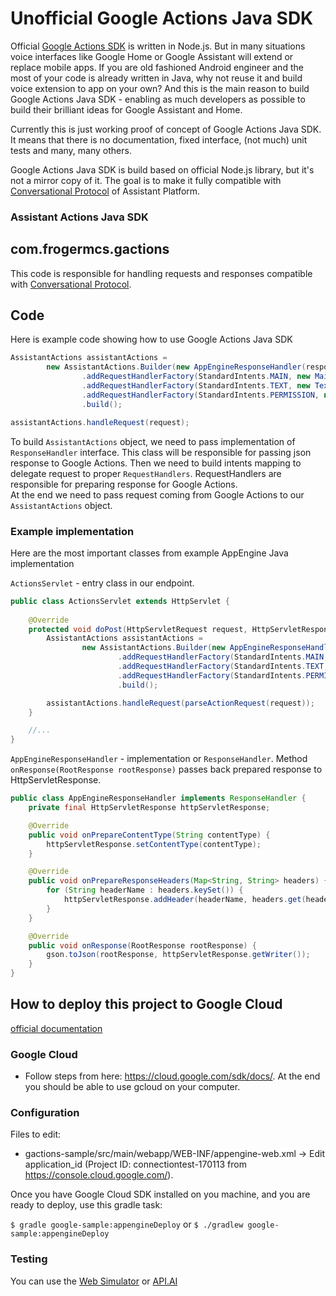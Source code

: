 # Unofficial Google Actions Java SDK

Official [Google Actions SDK](https://github.com/actions-on-google/actions-on-google-nodejs) is written in Node.js. But in many situations voice interfaces like Google Home or Google Assistant will extend or replace mobile apps. If you are old fashioned Android engineer and the most of your code is already written in Java, why not reuse it and build voice extension to app on your own? And this is the main reason to build Google Actions Java SDK - enabling as much developers as possible to build their brilliant ideas for Google Assistant and Home.

Currently this is just working proof of concept of Google Actions Java SDK. It means that there is no documentation, fixed interface, (not much) unit tests and many, many others.  

Google Actions Java SDK is build based on official Node.js library, but it's not a mirror copy of it. The goal is to make it fully compatible with [Conversational Protocol](https://developers.google.com/actions/reference/conversation) of Assistant Platform.

### Assistant Actions Java SDK

## com.frogermcs.gactions

This code is responsible for handling requests and responses compatible with [Conversational Protocol](https://docs.api.ai/docs/webhook#webhook-requirements). 

## Code

Here is example code showing how to use Google Actions Java SDK

```java
AssistantActions assistantActions =
        new AssistantActions.Builder(new AppEngineResponseHandler(response))
                .addRequestHandlerFactory(StandardIntents.MAIN, new MainRequestHandlerFactory())
                .addRequestHandlerFactory(StandardIntents.TEXT, new TextRequestHandlerFactory())
                .addRequestHandlerFactory(StandardIntents.PERMISSION, new MyPermissionRequestHandlerFactory())
                .build();

assistantActions.handleRequest(request);
```

To build `AssistantActions` object, we need to pass implementation of `ResponseHandler` interface. This class will be responsible for passing json response to Google Actions.
Then we need to build intents mapping to delegate request to proper `RequestHandlers`. RequestHandlers are responsible for preparing response for Google Actions.  
At the end we need to pass request coming from Google Actions to our `AssistantActions` object.

### Example implementation

Here are the most important classes from example AppEngine Java implementation 

`ActionsServlet` - entry class in our endpoint.
 
```java
public class ActionsServlet extends HttpServlet {
    
    @Override
    protected void doPost(HttpServletRequest request, HttpServletResponse response) throws ServletException, IOException {
        AssistantActions assistantActions =
                new AssistantActions.Builder(new AppEngineResponseHandler(response))
                        .addRequestHandlerFactory(StandardIntents.MAIN, new MainRequestHandlerFactory())
                        .addRequestHandlerFactory(StandardIntents.TEXT, new TextRequestHandlerFactory())
                        .addRequestHandlerFactory(StandardIntents.PERMISSION, new MyPermissionRequestHandlerFactory())
                        .build();

        assistantActions.handleRequest(parseActionRequest(request));
    }

    //...
}
```

`AppEngineResponseHandler` - implementation or `ResponseHandler`. Method `onResponse(RootResponse rootResponse)` passes back prepared response to HttpServletResponse.

```java
public class AppEngineResponseHandler implements ResponseHandler {
    private final HttpServletResponse httpServletResponse;

    @Override
    public void onPrepareContentType(String contentType) {
        httpServletResponse.setContentType(contentType);
    }

    @Override
    public void onPrepareResponseHeaders(Map<String, String> headers) {
        for (String headerName : headers.keySet()) {
            httpServletResponse.addHeader(headerName, headers.get(headerName));
        }
    }

    @Override
    public void onResponse(RootResponse rootResponse) {
        gson.toJson(rootResponse, httpServletResponse.getWriter());
    }
}
```

## How to deploy this project to Google Cloud

[official documentation](https://developers.google.com/actions/develop/sdk/)

### Google Cloud

- Follow steps from here: https://cloud.google.com/sdk/docs/. At the end you should be able to use gcloud on your computer. 

### Configuration

Files to edit:
- gactions-sample/src/main/webapp/WEB-INF/appengine-web.xml -> Edit application_id (Project ID: connectiontest-170113 from https://console.cloud.google.com/).

Once you have Google Cloud SDK installed on you machine, and you are ready to deploy, use this gradle task:
 
 `$ gradle google-sample:appengineDeploy`
 or
 `$ ./gradlew google-sample:appengineDeploy`

### Testing

You can use the [Web Simulator](https://developers.google.com/actions/tools/web-simulator) or [API.AI](https://console.api.ai/) 
